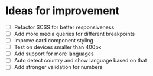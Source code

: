 # Ideas for improvement

- [ ] Refactor SCSS for better responsiveness
- [ ] Add more media queries for different breakpoints
- [ ] Improve card component styling
- [ ] Test on devices smaller than 400px
- [ ] Add support for more languages
- [ ] Auto detect country and show language based on that
- [ ] Add stronger validation for numbers
